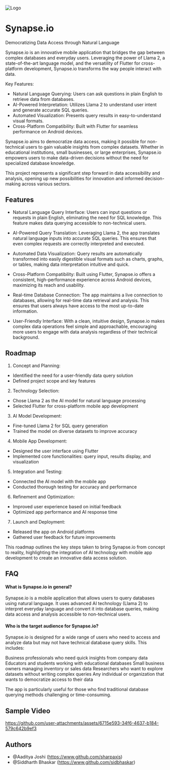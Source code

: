 ![Logo](https://i.ibb.co/6tvvLKm/IMG-20240724-013117.jpg)
# Synapse.io

Democratizing Data Access through Natural Language

Synapse.io is an innovative mobile application that bridges the gap between complex databases and everyday users. Leveraging the power of Llama 2, a state-of-the-art language model, and the versatility of Flutter for cross-platform development, Synapse.io transforms the way people interact with data.

Key Features:
- Natural Language Querying: Users can ask questions in plain English to retrieve data from databases.
- AI-Powered Interpretation: Utilizes Llama 2 to understand user intent and generate accurate SQL queries.
- Automated Visualization: Presents query results in easy-to-understand visual formats.
- Cross-Platform Compatibility: Built with Flutter for seamless performance on Android devices.

Synapse.io aims to democratize data access, making it possible for non-technical users to gain valuable insights from complex datasets. Whether in educational institutions, small businesses, or large enterprises, Synapse.io empowers users to make data-driven decisions without the need for specialized database knowledge.

This project represents a significant step forward in data accessibility and analysis, opening up new possibilities for innovation and informed decision-making across various sectors.



## Features

- Natural Language Query Interface:
Users can input questions or requests in plain English, eliminating the need for SQL knowledge. This feature makes data querying accessible to non-technical users.

- AI-Powered Query Translation:
Leveraging Llama 2, the app translates natural language inputs into accurate SQL queries. This ensures that even complex requests are correctly interpreted and executed.

- Automated Data Visualization:
Query results are automatically transformed into easily digestible visual formats such as charts, graphs, or tables, making data interpretation intuitive and quick.

- Cross-Platform Compatibility:
Built using Flutter, Synapse.io offers a consistent, high-performance experience across Android devices, maximizing its reach and usability.

- Real-time Database Connection:
The app maintains a live connection to databases, allowing for real-time data retrieval and analysis. This ensures that users always have access to the most up-to-date information.

- User-Friendly Interface:
With a clean, intuitive design, Synapse.io makes complex data operations feel simple and approachable, encouraging more users to engage with data analysis regardless of their technical background.

## Roadmap

1. Concept and Planning:

- Identified the need for a user-friendly data query solution
- Defined project scope and key features


2. Technology Selection:

- Chose Llama 2 as the AI model for natural language processing
- Selected Flutter for cross-platform mobile app development


3. AI Model Development:

- Fine-tuned Llama 2 for SQL query generation
- Trained the model on diverse datasets to improve accuracy


4. Mobile App Development:

- Designed the user interface using Flutter
- Implemented core functionalities: query input, results display, and visualization


5. Integration and Testing:

- Connected the AI model with the mobile app
- Conducted thorough testing for accuracy and performance


6. Refinement and Optimization:

- Improved user experience based on initial feedback
- Optimized app performance and AI response time


7. Launch and Deployment:

- Released the app on Android platforms
- Gathered user feedback for future improvements



This roadmap outlines the key steps taken to bring Synapse.io from concept to reality, highlighting the integration of AI technology with mobile app development to create an innovative data access solution.

## FAQ

#### What is Synapse.io in general?
Synapse.io is a mobile application that allows users to query databases using natural language. It uses advanced AI technology (Llama 2) to interpret everyday language and convert it into database queries, making data access and analysis accessible to non-technical users.

#### Who is the target audience for Synapse.io?
Synapse.io is designed for a wide range of users who need to access and analyze data but may not have technical database query skills. This includes:

Business professionals who need quick insights from company data
Educators and students working with educational databases
Small business owners managing inventory or sales data
Researchers who want to explore datasets without writing complex queries
Any individual or organization that wants to democratize access to their data

The app is particularly useful for those who find traditional database querying methods challenging or time-consuming.

## Sample Video


https://github.com/user-attachments/assets/6715e593-34f6-4637-b184-579c642b9ef3



## Authors

- @Aaditya Joshi (https://www.github.com/sharpaxis)
- @Siddharth Bhaskar (https://www.github.com/sidbhaskar)

